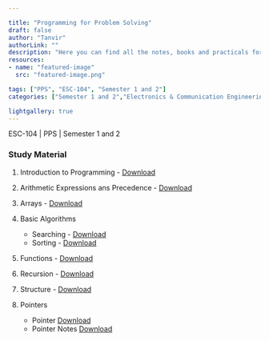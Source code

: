 ```yaml
---

title: "Programming for Problem Solving"
draft: false
author: "Tanvir"
authorLink: ""
description: "Here you can find all the notes, books and practicals for the subject."
resources:
- name: "featured-image"
  src: "featured-image.png"

tags: ["PPS", "ESC-104", "Semester 1 and 2"]
categories: ["Semester 1 and 2","Electronics & Communication Engineering", "Computer Science & Engineering", "Information Technology", "Civil Engineering", "Electrical Engineering","Mechanical Engineering"]

lightgallery: true
---
```

ESC-104 | PPS | Semester 1 and 2

<!--more-->

### Study Material

1. Introduction to Programming - [Download](https://github.com/gndecnotes/Notes/raw/main/Semester%201%20and%202/Chemistry%20Group/PPS/1%20Introduction%20to%20Programming/datatypes.pptx)

1. Arithmetic Expressions ans Precedence - [Download](https://github.com/gndecnotes/Notes/raw/main/Semester%201%20and%202/Chemistry%20Group/PPS/2%20Arithmetic%20Expressions%20ans%20Precedence/arithmeticexpression-precedence.pptx)

1. Arrays - [Download](https://github.com/gndecnotes/Notes/raw/main/Semester%201%20and%202/Chemistry%20Group/PPS/3%20Arrays/Array.pdf)

1. Basic Algorithms
    - Searching - [Download](https://github.com/gndecnotes/Notes/raw/main/Semester%201%20and%202/Chemistry%20Group/PPS/4%20Basic%20Algorithms/Searching.pdf)
    - Sorting - [Download](https://github.com/gndecnotes/Notes/raw/main/Semester%201%20and%202/Chemistry%20Group/PPS/4%20Basic%20Algorithms/sorting.pdf)

1. Functions - [Download](https://github.com/gndecnotes/Notes/raw/main/Semester%201%20and%202/Chemistry%20Group/PPS/5%20Functions/Functions.pptx)

1. Recursion - [Download](https://github.com/gndecnotes/Notes/raw/main/Semester%201%20and%202/Chemistry%20Group/PPS/6%20Recursion/Recursion.pptx)

1. Structure - [Download](https://github.com/gndecnotes/Notes/raw/main/Semester%201%20and%202/Chemistry%20Group/PPS/7%20Structure/Structure.pptx)

1. Pointers
   - Pointer [Download](https://github.com/gndecnotes/Notes/raw/main/Semester%201%20and%202/Chemistry%20Group/PPS/8%20Pointers/Pointer.pptx)
   - Pointer Notes [Download](https://github.com/gndecnotes/Notes/raw/main/Semester%201%20and%202/Chemistry%20Group/PPS/8%20Pointers/Pointer.pptx)
